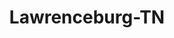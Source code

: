 ---
title: Lawrenceburg-TN
slug: lawrenceburg-tn
f_state:
- cms/state/tennessee.md
f_locations:
- cms/payday-loan/advance-america-2287.md
- cms/payday-loan/advance-america-2300.md
- cms/payday-loan/bedfords-check-cashing-5190.md
- cms/payday-loan/brewers-check-cashing-title-5447.md
- cms/payday-loan/cash-express-llc-7480.md
- cms/payday-loan/check-cashing-service-10942.md
- cms/payday-loan/check-into-cash-12434.md
- cms/payday-loan/check-into-cash-12460.md
- cms/payday-loan/check-into-cash-of-tennesee-13606.md
- cms/payday-loan/o-k-check-cashing-23137.md
- cms/payday-loan/o-k-check-cashing-23138.md
- cms/payday-loan/ricky-bs-fast-cash-26018.md
- cms/payday-loan/speedee-cash-26667.md
- cms/payday-loan/speedee-cash-26670.md
- cms/payday-loan/tennessee-cash-advance-27193.md
- cms/payday-loan/white-stafford-rental-28792.md
updated-on: '2024-05-30T13:41:28.615Z'
created-on: '2024-05-30T13:41:28.615Z'
published-on: '2024-05-30T13:54:32.469Z'
f_city: Lawrenceburg
layout: '[city].html'
tags: city
---